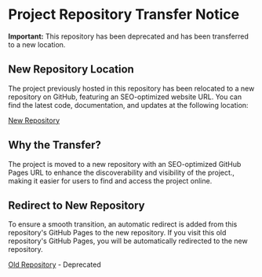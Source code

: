 # Project Repository Transfer Notice

**Important:** This repository has been deprecated and has been transferred to a new location.

## New Repository Location

The project previously hosted in this repository has been relocated to a new repository on GitHub, featuring an SEO-optimized website URL. You can find the latest code, documentation, and updates at the following location:

[New Repository](https://github.com/gdsc-aissmsioit/gdsc-aissmsioit.github.io/tree/master)

## Why the Transfer?

The project is moved to a new repository with an SEO-optimized GitHub Pages URL to enhance the discoverability and visibility of the project., making it easier for users to find and access the project online.

## Redirect to New Repository

To ensure a smooth transition, an automatic redirect is added from this repository's GitHub Pages to the new repository. If you visit this old repository's GitHub Pages, you will be automatically redirected to the new repository.

[Old Repository](https://github.com/GDSCAISSMSIOIT/gdscaissmsioit.github.io/tree/main) - Deprecated
